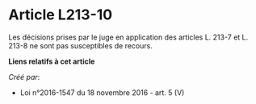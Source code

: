 # Article L213-10

Les décisions prises par le juge en application des articles L. 213-7 et L. 213-8 ne sont pas susceptibles de recours.

**Liens relatifs à cet article**

_Créé par_:

  - Loi n°2016-1547 du 18 novembre 2016 - art. 5 (V)
